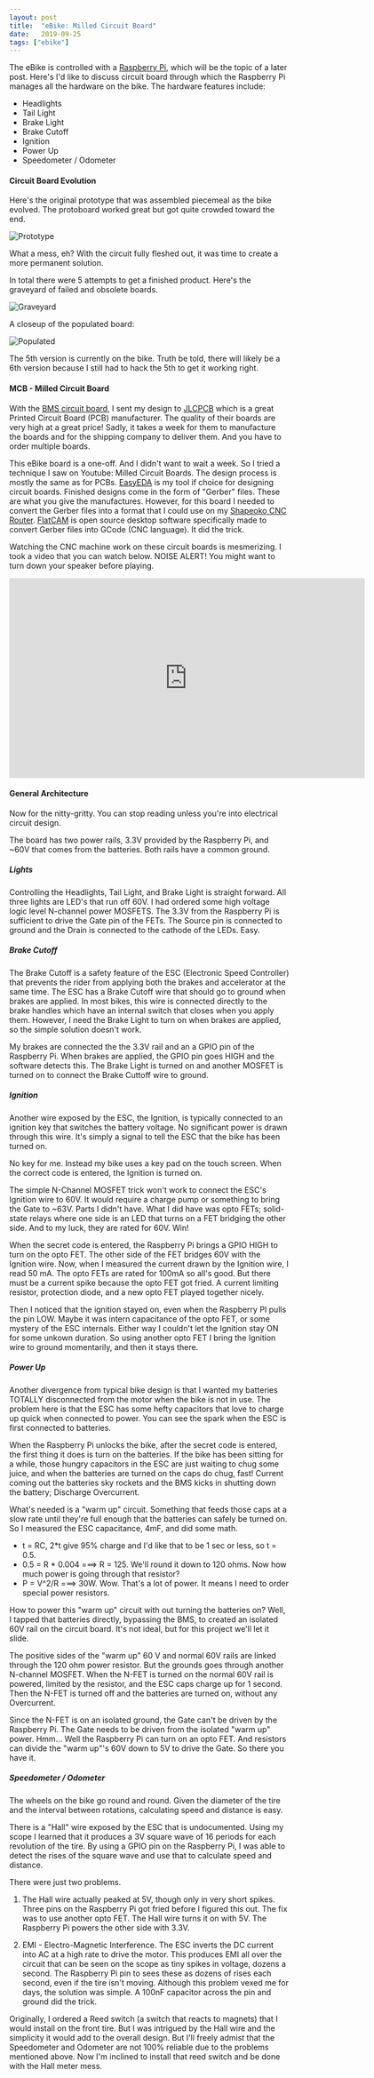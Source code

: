 ```yaml
---
layout: post
title:  "eBike: Milled Circuit Board"
date:   2019-09-25
tags: ["ebike"]
---
```


The eBike is controlled with a [Raspberry Pi](https://www.raspberrypi.org/products/raspberry-pi-4-model-b/), which will be the topic of a later post.  Here's I'd like to discuss circuit board through which the Raspberry Pi manages all the hardware on the bike.  The hardware features include:

 * Headlights
 * Tail Light
 * Brake Light
 * Brake Cutoff
 * Ignition
 * Power Up
 * Speedometer / Odometer

#### Circuit Board Evolution 

Here's the original prototype that was assembled piecemeal as the bike evolved.  The protoboard worked great but got quite crowded toward the end.
 
![Prototype](/eflight/img/2019-09-25/2.jpg)

What a mess, eh?  With the circuit fully fleshed out, it was time to create a more permanent solution.

In total there were 5 attempts to get a finished product.  Here's the graveyard of failed and obsolete boards. 

![Graveyard](/eflight/img/2019-09-25/3.jpg)

A closeup of the populated board:

![Populated](/eflight/img/2019-09-25/1.jpg)

The 5th version is currently on the bike.  Truth be told, there will likely be a 6th version because I still had to hack the 5th to get it working right.

#### MCB - Milled Circuit Board

With the [BMS circuit board](/eflight/2019/09/09/ebike-bms.html), I sent my design to [JLCPCB](https://jlcpcb.com) which is a great Printed Circuit Board (PCB) manufacturer.  The quality of their boards are very high at a great price!  Sadly, it takes a week for them to manufacture the boards and for the shipping company to deliver them.  And you have to order multiple boards.  

This eBike board is a one-off.  And I didn't want to wait a week.  So I tried a technique I saw on Youtube:  Milled Circuit Boards.  The design process is mostly the same as for PCBs.  [EasyEDA](https://easyeda.com/) is my tool if choice for designing circuit boards.  Finished designs come in the form of "Gerber" files.  These are what you give the manufactures.  However, for this board I needed to convert the Gerber files into a format that I could use on my [Shapeoko CNC Router](https://carbide3d.com/shapeoko/).  [FlatCAM](http://flatcam.org/) is open source desktop software specifically made to convert Gerber files into GCode (CNC language). It did the trick.


Watching the CNC machine work on these circuit boards is mesmerizing.  I took a video that you can watch below.  NOISE ALERT!  You might want to turn down your speaker before playing.   

<iframe src="https://player.vimeo.com/video/362420662" width="640" height="360" frameborder="0" allow="autoplay; fullscreen" allowfullscreen></iframe>

#### General Architecture

Now for the nitty-gritty.  You can stop reading unless you're into electrical circuit design.

The board has two power rails, 3.3V provided by the Raspberry Pi, and ~60V that comes from the batteries.  Both rails have a common ground.

##### Lights

Controlling the Headlights, Tail Light, and Brake Light is straight forward.  All three lights are LED's that run off 60V.  I had ordered some high voltage logic level N-channel power MOSFETS.  The 3.3V from the Raspberry Pi is sufficient to drive the Gate pin of the FETs.  The Source pin is connected to ground and the Drain is connected to the cathode of the LEDs.  Easy.

##### Brake Cutoff

The Brake Cutoff is a safety feature of the ESC (Electronic Speed Controller) that prevents the rider from applying both the brakes and accelerator at the same time.  The ESC has a Brake Cutoff wire that should go to ground when brakes are applied.  In most bikes, this wire is connected directly to the brake handles which have an internal switch that closes when you apply them.  However, I need the Brake Light to turn on when brakes are applied, so the simple solution doesn't work.

My brakes are connected the the 3.3V rail and an a GPIO pin of the Raspberry Pi.  When brakes are applied, the GPIO pin goes HIGH and the software detects this.  The Brake Light is turned on and another MOSFET is turned on to connect the Brake Cuttoff wire to ground.

##### Ignition

Another wire exposed by the ESC, the Ignition, is typically connected to an ignition key that switches the battery voltage.  No significant power is drawn through this wire.  It's simply a signal to tell the ESC that the bike has been turned on.

No key for me.  Instead my bike uses a key pad on the touch screen.  When the correct code is entered, the Ignition is turned on.

The simple N-Channel MOSFET trick won't work to connect the ESC's Ignition wire to 60V.  It would require a charge pump or something to bring the Gate to ~63V.  Parts I didn't have.  What I did have was opto FETs; solid-state relays where one side is an LED that turns on a FET bridging the other side.  And to my luck, they are rated for 60V.  Win!

When the secret code is entered, the Raspberry Pi brings a GPIO HIGH to turn on the opto FET.  The other side of the FET bridges 60V with the Ignition wire. Now, when I measured the current drawn by the Ignition wire, I read 50 mA.  The opto FETs are rated for 100mA so all's good.  But there must be a current spike because the opto FET got fried.  A current limiting resistor, protection diode, and a new opto FET played together nicely.

Then I noticed that the ignition stayed on, even when the Raspberry PI pulls the pin LOW.  Maybe it was intern capacitance of the opto FET, or some mystery of the ESC internals.  Either way I couldn't let the Ignition stay ON for some unkown duration.  So using another opto FET I bring the Ignition wire to ground momentarily, and then it stays there.     

##### Power Up

Another divergence from typical bike design is that I wanted my batteries TOTALLY disconnected from the motor when the bike is not in use.  The problem here is that the ESC has some hefty capacitors that love to charge up quick when connected to power.  You can see the spark when the ESC is first connected to batteries.  

When the Raspberry Pi unlocks the bike, after the secret code is entered, the first thing it does is turn on the batteries.  If the bike has been sitting for a while, those hungry capacitors in the ESC are just waiting to chug some juice, and when the batteries are turned on the caps do chug, fast!  Current coming out the batteries sky rockets and the BMS kicks in shutting down the battery; Discharge Overcurrent.         

What's needed is a "warm up" circuit.  Something that feeds those caps at a slow rate until they're full enough that the batteries can safely be turned on.  So I measured the ESC capacitance, 4mF, and did some math.

 * t = RC, 2*t give 95% charge and I'd like that to be 1 sec or less, so t = 0.5.
 * 0.5 = R * 0.004 ===>  R = 125.  We'll round it down to 120 ohms.  Now how much power is going through that resistor?
 * P = V^2/R ===> 30W.  Wow.  That's a lot of power.  It means I need to order special power resistors.

How to power this "warm up" circuit with out turning the batteries on?  Well, I tapped that batteries directly, bypassing the BMS, to created an isolated 60V rail on the circuit board.  It's not ideal, but for this project we'll let it slide.

The positive sides of the "warm up" 60 V and normal 60V rails are linked through the 120 ohm power resistor.  But the grounds goes through another N-channel MOSFET.  When the N-FET is turned on the normal 60V rail is powered, limited by the resistor, and the ESC caps charge up for 1 second.  Then the N-FET is turned off and the batteries are turned on, without any Overcurrent.

Since the N-FET is on an isolated ground, the Gate can't be driven by the Raspberry Pi.  The Gate needs to be driven from the isolated "warm up" power.  Hmm...  Well the Raspberry Pi can turn on an opto FET.   And resistors can divide the "warm up"'s 60V down to 5V to drive the Gate.   So there you have it.


##### Speedometer / Odometer

The wheels on the bike go round and round.  Given the diameter of the tire and the interval between rotations, calculating speed and distance is easy. 

There is a "Hall" wire exposed by the ESC that is undocumented.  Using my scope I learned that it produces a 3V square wave of 16 periods for each revolution of the tire.  By using a GPIO pin on the Raspberry Pi, I was able to detect the rises of the square wave and use that to calculate speed and distance. 

There were just two problems.

1) The Hall wire actually peaked at 5V, though only in very short spikes.  Three pins on the Raspberry Pi got fried before I figured this out.  The fix was to use another opto FET.  The Hall wire turns it on with 5V.  The Raspberry Pi powers the other side with 3.3V.  

2) EMI - Electro-Magnetic Interference.  The ESC inverts the DC current into AC at a high rate to drive the motor. This produces EMI all over the circuit that can be seen on the scope as tiny spikes in voltage, dozens a second.  The Raspberry Pi pin to sees these as dozens of rises each second, even if the tire isn't moving.  Although this problem vexed me for days, the solution was simple.  A 100nF capacitor across the pin and ground did the trick.

Originally, I ordered a Reed switch (a switch that reacts to magnets) that I would install on the front tire.  But I was intrigued by the Hall wire and the simplicity it would add to the overall design.  But I'll freely admist that the Speedometer and Odometer are not 100% reliable due to the problems mentioned above.  Now I'm inclined to install that reed switch and be done with the Hall meter mess.  

            



